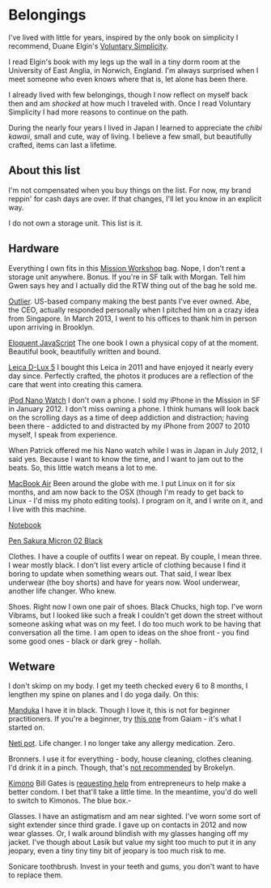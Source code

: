 Belongings
==========

I've lived with little for years, inspired by the only book on simplicity I recommend, Duane Elgin's [Voluntary Simplicity](http://www.amazon.co.uk/Voluntary-Simplicity-Duane-Elgin/dp/0688121195). 

I read Elgin's book with my legs up the wall in a tiny dorm room at the University of East Anglia, in Norwich, England. I'm always surprised when I meet someone who even knows where that is, let alone has been there. 

I already lived with few belongings, though I now reflect on myself back then and am _shocked_ at how much I traveled with. Once I read Voluntary Simplicity I had more reasons to continue on the path.

During the nearly four years I lived in Japan I learned to appreciate the _chibi kawaii_, small and cute, way of living. I believe a few small, but beautifully crafted, items can last a lifetime.

About this list
---------------

I'm not compensated when you buy things on the list. For now, my brand reppin' for cash days are over. If that changes, I'll let you know in an explicit way.

I do not own a storage unit. This list is it.

Hardware
--------

Everything I own fits in this [Mission Workshop](http://missionworkshop.com/products/advanced_projects/vx-rucksack.php) bag. Nope, I don't rent a storage unit anywhere. Bonus. If you're in SF talk with Morgan. Tell him Gwen says hey and I actually did the RTW thing out of the bag he sold me.

[Outlier](http://outlier.cc/). US-based company making the best pants I've ever owned. Abe, the CEO, actually responded personally when I pitched him on a crazy idea from Singapore. In March 2013, I went to his offices to thank him in person upon arriving in Brooklyn.

[Eloquent JavaScript](http://eloquentjavascript.net/) The one book I own a physical copy of at the moment. Beautiful book, beautifully written and bound.

[Leica D-Lux 5](http://en.leica-camera.com/photography/compact_cameras/d-lux_5/) I bought this Leica in 2011 and have enjoyed it nearly every day since. Perfectly crafted, the photos it produces are a reflection of the care that went into creating this camera.

[iPod Nano Watch](http://www.engadget.com/2010/12/29/hex-ships-ipod-nano-watch-band-dares-you-to-destroy-it-video/) I don't own a phone. I sold my iPhone in the Mission in SF in January 2012. I don't miss owning a phone. I think humans will look back on the scrolling days as a time of deep addiction and distraction; having been there - addicted to and distracted by my iPhone from 2007 to 2010 myself, I speak from experience. 

When Patrick offered me his Nano watch while I was in Japan in July 2012, I said yes. Because I want to know the time, and I want to jam out to the beats. So, this little watch means a lot to me.

[MacBook Air](https://www.apple.com/macbookair/) Been around the globe with me. I put Linux on it for six months, and am now back to the OSX (though I'm ready to get back to Linux - I'd miss my photo editing tools). I program on it, and I write on it, and I live with this machine.

[Notebook](http://www.fabrianoboutique.com/products_det.asp/Prodotto/ECOQUA+A4+%28SADDLE+STITCH%29)

[Pen Sakura Micron 02 Black](http://www.sakuraofamerica.com/Pen-Archival)

Clothes. I have a couple of outfits I wear on repeat. By couple, I mean three. I wear mostly black. I don't list every article of clothing because I find it boring to update when something wears out. That said, I wear Ibex underwear (the boy shorts) and have for years now. Wool underwear, another life changer. Who knew.

Shoes. Right now I own one pair of shoes. Black Chucks, high top. I've worn Vibrams, but I looked like such a freak I couldn't get down the street without someone asking what was on my feet. I do too much work to be having that conversation all the time. I am open to ideas on the shoe front - you find some good ones - black or dark grey - hollah.

Wetware
-------

I don't skimp on my body. I get my teeth checked every 6 to 8 months, I lengthen my spine on planes and I do yoga daily. On this:

[Manduka](http://www.manduka.com/us/shop/categories/products/mats/eko-superlite-travel-mat/) I have it in black. Though I love it, this is not for beginner practitioners. If you're a beginner, try [this one](http://www.gaiam.com/yoga-mats/premium-sticky-yoga-mat/95-0726,default,pd.html?start=4&cgid=3010400) from Gaiam - it's what I started on.

[Neti pot](https://en.wikipedia.org/wiki/Neti_pot). Life changer. I no longer take any allergy medication. Zero.

Bronners. I use it for everything - body, house cleaning, clothes cleaning. I'd drink it in a pinch. Though, that's [not recommended](http://brokelyn.com/tested-the-crazy-alleged-uses-of-dr-bronners-soap/) by Brokelyn.

[Kimono](http://www.kimono-condoms.com/) Bill Gates is [requesting help](http://www.washingtontimes.com/news/2013/mar/24/bill-gates-offers-100000-grant-improved-condoms/print/) from entrepreneurs to help make a better condom. I bet that'll take a little time. In the meantime, you'd do well to switch to Kimonos. The blue box.-

Glasses. I have an astigmatism and am near sighted. I've worn some sort of sight extender since third grade. I gave up on contacts in 2012 and now wear glasses. Or, I walk around blindish with my glasses hanging off my jacket. I've though about Lasik but value my sight too much to put it in any jeopary, even a tiny tiny tiny bit of jeopary is too much risk to me.

Sonicare toothbrush. Invest in your teeth and gums, you don't want to have to replace them.